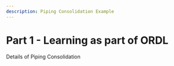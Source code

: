 ```yaml
---
description: Piping Consolidation Example
---
```


# Part 1 - Learning as part of ORDL

Details of Piping Consolidation

